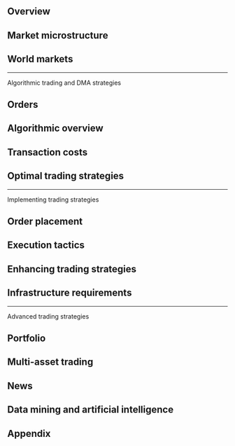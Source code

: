## Overview
## Market microstructure
## World markets

---
Algorithmic trading and DMA strategies
## Orders
## Algorithmic overview
## Transaction costs
## Optimal trading strategies
---
Implementing trading strategies
## Order placement
## Execution tactics
## Enhancing trading strategies
## Infrastructure requirements
---
Advanced trading strategies
## Portfolio
## Multi-asset trading
## News
## Data mining and artificial intelligence
## Appendix
